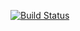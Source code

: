 [![Build Status](https://travis-ci.org/exsilium/apf-packager.svg?branch=master)](https://travis-ci.org/exsilium/apf-packager)